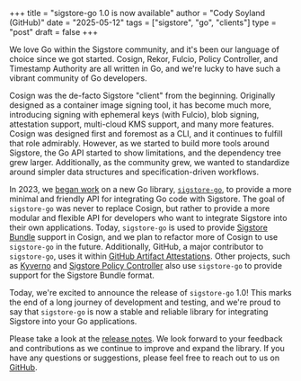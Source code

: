 +++
title = "sigstore-go 1.0 is now available"
author = "Cody Soyland (GitHub)"
date = "2025-05-12"
tags = ["sigstore", "go", "clients"]
type = "post"
draft = false
+++

We love Go within the Sigstore community, and it's been our language of choice since we got started. Cosign, Rekor, Fulcio, Policy Controller, and Timestamp Authority are all written in Go, and we're lucky to have such a vibrant community of Go developers.

Cosign was the de-facto Sigstore "client" from the beginning. Originally designed as a container image signing tool, it has become much more, introducing signing with ephemeral keys (with Fulcio), blob signing, attestation support, multi-cloud KMS support, and many more features. Cosign was designed first and foremost as a CLI, and it continues to fulfill that role admirably. However, as we started to build more tools around Sigstore, the Go API started to show limitations, and the dependency tree grew larger. Additionally, as the community grew, we wanted to standardize around simpler data structures and specification-driven workflows.

In 2023, we [began work](https://blog.sigstore.dev/announcing-sigstore-go/) on a new Go library, [`sigstore-go`](https://github.com/sigstore/sigstore-go), to provide a more minimal and friendly API for integrating Go code with Sigstore. The goal of `sigstore-go` was never to replace Cosign, but rather to provide a more modular and flexible API for developers who want to integrate Sigstore into their own applications. Today, `sigstore-go` is used to provide [Sigstore Bundle](https://docs.sigstore.dev/about/bundle/) support in Cosign, and we plan to refactor more of Cosign to use `sigstore-go` in the future. Additionally, GitHub, a major contributor to `sigstore-go`, uses it within [GitHub Artifact Attestations](https://docs.github.com/en/actions/security-for-github-actions/using-artifact-attestations/using-artifact-attestations-to-establish-provenance-for-builds). Other projects, such as [Kyverno](https://kyverno.io/) and [Sigstore Policy Controller](https://docs.sigstore.dev/policy-controller/overview/) also use `sigstore-go` to provide support for the Sigstore Bundle format.

Today, we're excited to announce the release of `sigstore-go` 1.0! This marks the end of a long journey of development and testing, and we're proud to say that `sigstore-go` is now a stable and reliable library for integrating Sigstore into your Go applications. 

Please take a look at the [release notes](https://github.com/sigstore/sigstore-go/releases/tag/v1.0.0). We look forward to your feedback and contributions as we continue to improve and expand the library. If you have any questions or suggestions, please feel free to reach out to us on [GitHub](https://github.com/sigstore/sigstore-go/issues).
